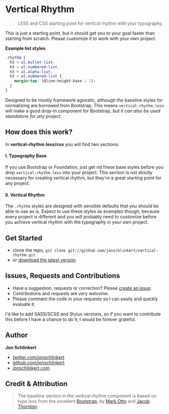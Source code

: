 # Vertical Rhythm

> LESS and CSS starting point for vertical rhythm with your typography.

This is just a starting point, but it should get you to your goal faster than starting from scratch. Please customize it to work with your own project.


**Example list styles**

```scss
.rhythm {
  h3 + ul.bullet-list,
  h3 + ul.numbered-list,
  h3 + ul.alpha-list,
  h3 + ol.numbered-list {
    margin-top: (@line-height-base / 2);
  }
}
```

Designed to be mostly framework agnostic, although the baseline styles for normalizing are borrowed from Bootstrap. This means `vertical-rhythm.less` will make a good drop-in component for Bootstrap, _but it can also be used standalone for any project_.


## How does this work?
In **vertical-rhythm.less/css** you will find two sections:


#### I. Typography Base
If you use Bootstrap or Foundation, just get rid these base styles before you drop `vertical-rhythm.less` into your project. This section is not strictly necessary for creating vertical rhythm, but they're a great starting point for any project.


#### II. Vertical Rhythm
The `.rhythm` styles are designed with sensible defaults that you should be able to use as is. Expect to use these styles as examples though, because every project is different and you will probably need to customize before you achieve vertical rhythm with the typography in your own project.




## Get Started
  * clone the repo, `git clone git://github.com/jonschlinkert/vertical-rhythm.git`
  * or [download the latest version](https://github.com/jonschlinkert/vertical-rhythm/zipball/master)


## Issues, Requests and Contributions
  * Have a suggestion, requests or correction? Please [create an issue](https://github.com/jonschlinkert/vertical-rhythm/issues).
  * Contributions and requests are very welcome.
  * Please comment the code in your requests so I can easily and quickly evaluate it.

I'd like to add SASS/SCSS and Stylus versions, so if you want to contribute this before I have a chance to do it, I would be forever grateful.



## Author

**Jon Schlinkert**

+ [twitter.com/jonschlinkert](http://twitter.com/jonschlinkert)
+ [github.com/jonschlinkert](http://github.com/jonschlinkert)
+ [jonschlinkert.com](http://www.jonschlinkert.com)



## Credit & Attribution

> The baseline section in the vertical rhythm component is based on type.less from the excellent [Bootstrap](http://twitter.github.com/bootstrap), by [Mark Otto](https://github.com/mdo) and [Jacob Thornton](https://github.com/fat).

